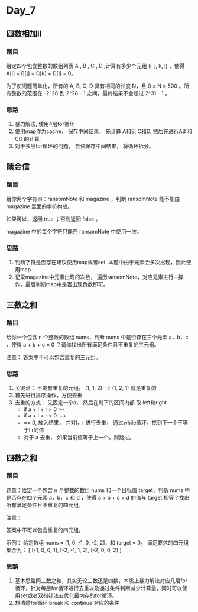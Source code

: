 # Day_7

## 四数相加II

### 题目

给定四个包含整数的数组列表 A , B , C , D ,计算有多少个元组 (i, j, k, l) ，使得 A[i] + B[j] + C[k] + D[l] = 0。

为了使问题简单化，所有的 A, B, C, D 具有相同的长度 N，且 0 ≤ N ≤ 500 。所有整数的范围在 -2^28 到 2^28 - 1 之间，最终结果不会超过 2^31 - 1 。

### 思路

1. 暴力解法, 使用4层for循环
2. 使用map作为cache， 保存中间结果， 先计算 A和B, C和D, 然后在进行AB 和 CD 的计算。
3. 对于多层for循环的问题， 尝试保存中间结果， 将循环拆分。

## 赎金信

### 题目

给你两个字符串：ransomNote 和 magazine ，判断 ransomNote 能不能由 magazine 里面的字符构成。

如果可以，返回 true ；否则返回 false 。

magazine 中的每个字符只能在 ransomNote 中使用一次。

### 思路

1. 判断字符是否存在建议使用map或者set, 本题中由于元素会多次出现，因此使用map
2. 记录magazine中元素出现的次数， 遍历ransomNote，对应元素进行--操作，最后判断map中是否出现负数即可。


## 三数之和

### 题目

给你一个包含 n 个整数的数组 nums，判断 nums 中是否存在三个元素 a，b，c ，使得 a + b + c = 0 ？请你找出所有满足条件且不重复的三元组。

注意： 答案中不可以包含重复的三元组。

### 思路

1. 关键点： 不能有重复的元组， (1, 1, 2) --> (1, 2, 1) 就是重复的
2. 首先进行排序操作，方便去重
3. 去重的方式： 先固定一个a， 然后在剩下的区间内部 取 left和right
    * if a + l + r > 0  r--
    * if a + l + r < 0  l++
    * == 0, 放入结果， 并对l，r 进行去重， 通过while循环，找到下一个不等于l r的值
    * 对于 a 去重， 如果当前值等于上一个，则跳过。

## 四数之和

### 题目

题意：给定一个包含 n 个整数的数组 nums 和一个目标值 target，判断 nums 中是否存在四个元素 a，b，c 和 d ，使得 a + b + c + d 的值与 target 相等？找出所有满足条件且不重复的四元组。

注意：

答案中不可以包含重复的四元组。

示例： 给定数组 nums = [1, 0, -1, 0, -2, 2]，和 target = 0。 满足要求的四元组集合为： [ [-1, 0, 0, 1], [-2, -1, 1, 2], [-2, 0, 0, 2] ]

### 思路

1. 基本思路同三数之和，其实无论三数还是四数，本质上暴力解法对应几层for循环，针对每层for循环进行去重以及通过条件判断减少计算量，同时可以使用set或者双指针法去优化最内存的for循环。
2. 想清楚for循环 break 和 continue 对应的条件


